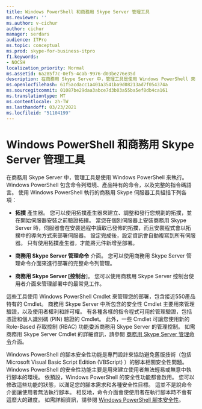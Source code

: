 ```yaml
---
title: Windows PowerShell 和商務用 Skype Server 管理工具
ms.reviewer: ''
ms.author: v-cichur
author: cichur
manager: serdars
audience: ITPro
ms.topic: conceptual
ms.prod: skype-for-business-itpro
f1.keywords:
- NOCSH
localization_priority: Normal
ms.assetid: 6a285f7c-0ef5-4cab-9976-d03be276e35d
description: 在商務用 Skype Server 中，管理工具是使用 Windows PowerShell 來執行。 Windows PowerShell 包含命令列環境、產品特有的命令，以及完整的指令碼語言。 使用 Windows PowerShell 執行的商務用 Skype 伺服器工具組括下列各項：
ms.openlocfilehash: 61f5acdacc1a401a3541ba9d08213ad7f054374a
ms.sourcegitcommit: 01087be29daa3abce7d3b03a55ba5ef8db4ca161
ms.translationtype: MT
ms.contentlocale: zh-TW
ms.lasthandoff: 03/23/2021
ms.locfileid: "51104199"
---
```

# <a name="windows-powershell-and-skype-for-business-server-management-tools"></a>Windows PowerShell 和商務用 Skype Server 管理工具
 
在商務用 Skype Server 中，管理工具是使用 Windows PowerShell 來執行。 Windows PowerShell 包含命令列環境、產品特有的命令，以及完整的指令碼語言。 使用 Windows PowerShell 執行的商務用 Skype 伺服器工具組括下列各項： 
  
- **拓撲** 產生器。 您可以使用拓撲產生器來建立、調整和發行您規劃的拓撲，並在開始伺服器安裝之前驗證拓撲。 當您在個別伺服器上安裝商務用 Skype Server 時，伺服器會在安裝過程中讀取已發佈的拓撲，而且安裝程式會以拓撲中的導向方式來部署伺服器。 設定完成後，設定資訊會自動複寫到所有伺服器。 只有使用拓撲產生器，才能將元件新增至部署。
    
- **商務用 Skype Server 管理命令** 介面。 您可以使用商務用 Skype Server 管理命令介面來進行部署的完整命令列管理。
    
- **商務用 Skype Server [控制台**]。 您可以使用商務用 Skype Server 控制台使用者介面來管理部署中的最常見工作。
    
這些工具使用 Windows PowerShell Cmdlet 來管理您的部署，包含接近550產品特有的 Cmdlet。 商務用 Skype Server 中所包含的安全性 Cmdlet 主要用來管理驗證，以及使用者權利和許可權。 有各種各樣的指令程式可用於管理驗證，包括憑證和個人識別碼 (PIN) 驗證的 Cmdlet。 此外，一些 Cmdlet 可讓您使用新的 Role-Based 存取控制 (RBAC) 功能委派商務用 Skype Server 的管理控制。 如需商務用 Skype Server Cmdlet 的詳細資訊，請參閱 [商務用 Skype Server 管理命令](../../manage/management-shell.md)介面。
  
Windows PowerShell 的腳本安全性功能是專門設計來協助避免舊版技術（包括 Microsoft Visual Basic Script Edition (VBScript) ）的腳本相關安全性問題。 Windows PowerShell 的安全性功能主要是用來建立使用者無法輕易或無意中執行腳本的環境。 依預設，Windows PowerShell 的安全性功能都會啟用。 您可以修改這些功能的狀態，以滿足您的腳本需求和各種安全性目標。 這並不是說命令介面讓使用者無法執行腳本。 相反地，命令介面會使使用者在執行腳本時不會有這麼大的難度。 如需詳細資訊，請參閱 [Windows PowerShell 腳本安全性](/previous-versions/msdn10/gg261722(v=msdn.10))。
